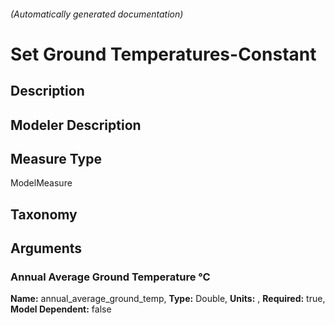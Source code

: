 

###### (Automatically generated documentation)

# Set Ground Temperatures-Constant

## Description


## Modeler Description


## Measure Type
ModelMeasure

## Taxonomy


## Arguments


### Annual Average Ground Temperature °C

**Name:** annual_average_ground_temp,
**Type:** Double,
**Units:** ,
**Required:** true,
**Model Dependent:** false





